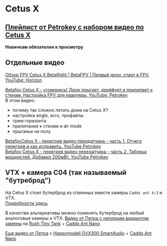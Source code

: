 # Cetus X

## [Плейлист от Petrokey с набором видео по Cetus X](https://www.youtube.com/watch?v=tGPvwgN4XSA&list=PLibQsrRt3X1cWiIiE2T3RKKdAgSZxIGjX)  
**Новичкам обязателен к просмотру**

## Отдельные видео

[Обзор FPV Cetus X Betaflight | BetaFPV | Первый дрон, старт в FPV. YouTube: Horizon](https://www.youtube.com/watch?v=MjO-WXwTGzM)

[Betafpv Cetus X - угомонись! Дрон прыгает, дрейфует и прилипает к стенам. Настройка FPV для квартиры. YouTube: Petrokey](https://www.youtube.com/watch?v=kPr2hmY9g5g)  
В этом видео:  
- почему так сложно летать дома на Cetus X?
- настройка angle, acro, профайлы
- трим горизонта
- прилипание к стенам и air mode
- прыганье на полу 

[BetafpvCetus X - перегрев видео передатчика - часть 1. Отчего перегрев и как исправить. YouTube Petrokey](https://www.youtube.com/watch?v=T5I1-_kiTXA)  
[Betafpv Cetus X - перегрев видео передатчика - часть 2. Таблица мощностей. Добавил 200мВт. YouTube Petrokey](https://www.youtube.com/watch?v=hDFj-GG1LZ8)

## VTX + камера C04 (так называемый "бутреброд")
На Cetus X стоит бутерброд из спаянных вместе камеры `Caddx ant 4:3` и VTX.  
[Подробности здесь](./../90_Компоненты/Camera_VTX_C04.md)  
 
В качестве альтернативы можно поменять бутерброд на любый аналоговые камеры и VTX. 
[Видео от Петра с неплохим вариантом замены](https://www.youtube.com/watch?v=D5YvAAP_2PU) на [Rush Tiny Tank](https://www.aliexpress.com/item/1005005220811410.htm) + [Caddx Ant Nano](https://www.aliexpress.com/item/4001223701881.html)

[Еще видео от Петра](https://www.youtube.com/watch?v=GuXjhjdSays) с [Happymodell OVX300 SmartAudio](https://www.aliexpress.com/item/1005003080175112.html) + [Caddx Ant Nano](https://www.aliexpress.com/item/4001223701881.html)








